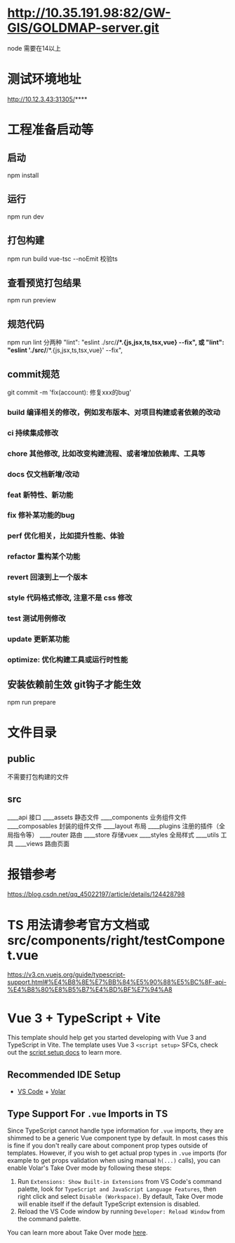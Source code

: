# http://10.35.191.98:82/GW-GIS/GOLDMAP-server.git
 node 需要在14以上
# 测试环境地址
  http://10.12.3.43:31305/****
# 工程准备启动等
## 启动
npm install
## 运行
npm run dev
## 打包构建
npm run build
vue-tsc --noEmit 校验ts
## 查看预览打包结果
npm run preview 
## 规范代码
npm run lint 
分两种
   "lint": "eslint ./src/**/*.{js,jsx,ts,tsx,vue} --fix",
或
   "lint": "eslint './src/**/*.{js,jsx,ts,tsx,vue}' --fix",
## commit规范
git commit -m 'fix(account): 修复xxx的bug'

### build 编译相关的修改，例如发布版本、对项目构建或者依赖的改动
### ci 持续集成修改
### chore 其他修改, 比如改变构建流程、或者增加依赖库、工具等
### docs 仅文档新增/改动
### feat 新特性、新功能
### fix 修补某功能的bug
### perf 优化相关，比如提升性能、体验
### refactor 重构某个功能
### revert 回滚到上一个版本
### style 代码格式修改, 注意不是 css 修改
### test 测试用例修改
### update 更新某功能
### optimize: 优化构建工具或运行时性能

## 安装依赖前生效 git钩子才能生效
npm run prepare
# 文件目录
## public
不需要打包构建的文件

## src
   ____api            接口
   ____assets         静态文件
   ____components     业务组件文件
   ____composables    封装的组件文件
   ____layout         布局
   ____plugins        注册的插件（全局指令等）
   ____router         路由
   ____store          存储vuex
   ____styles         全局样式
   ____utils          工具
   ____views          路由页面
# 报错参考
https://blog.csdn.net/qq_45022197/article/details/124428798
# TS 用法请参考官方文档或src/components/right/testComponet.vue
https://v3.cn.vuejs.org/guide/typescript-support.html#%E4%B8%8E%E7%BB%84%E5%90%88%E5%BC%8F-api-%E4%B8%80%E8%B5%B7%E4%BD%BF%E7%94%A8
# Vue 3 + TypeScript + Vite

This template should help get you started developing with Vue 3 and TypeScript in Vite. The template uses Vue 3 `<script setup>` SFCs, check out the [script setup docs](https://v3.vuejs.org/api/sfc-script-setup.html#sfc-script-setup) to learn more.

## Recommended IDE Setup

- [VS Code](https://code.visualstudio.com/) + [Volar](https://marketplace.visualstudio.com/items?itemName=Vue.volar)

## Type Support For `.vue` Imports in TS

Since TypeScript cannot handle type information for `.vue` imports, they are shimmed to be a generic Vue component type by default. In most cases this is fine if you don't really care about component prop types outside of templates. However, if you wish to get actual prop types in `.vue` imports (for example to get props validation when using manual `h(...)` calls), you can enable Volar's Take Over mode by following these steps:

1. Run `Extensions: Show Built-in Extensions` from VS Code's command palette, look for `TypeScript and JavaScript Language Features`, then right click and select `Disable (Workspace)`. By default, Take Over mode will enable itself if the default TypeScript extension is disabled.
2. Reload the VS Code window by running `Developer: Reload Window` from the command palette.

You can learn more about Take Over mode [here](https://github.com/johnsoncodehk/volar/discussions/471).
